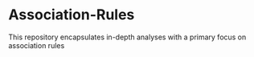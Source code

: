 # Association-Rules
This repository encapsulates in-depth analyses with a primary focus on association rules
